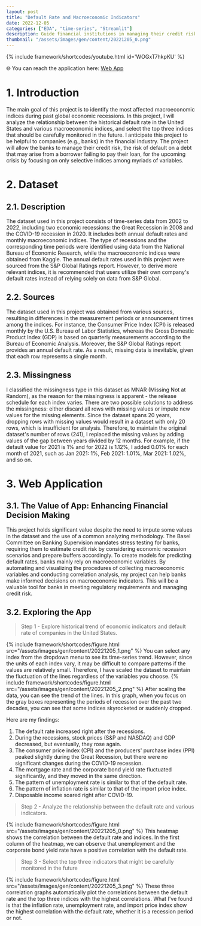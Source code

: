 ```yaml
---
layout: post
title: "Default Rate and Macroeconomic Indicators"
date: 2022-12-05
categories: ["EDA", "time-series", "Streamlit"]
description: Guide financial institutions in managing their credit risk (the risk of default on a debt that may arise from a borrower failing to pay their loan) during future crises by focusing on select indices from among the many variables available.
thumbnail: "/assets/images/gen/content/20221205_0.png"
---
```


{% include framework/shortcodes/youtube.html id='WOGxT7hkpKU' %}

🌐 You can reach the application here: [Web App](https://yenything-cmse830-datascience-project-cmse-hw6-fldvbh.streamlit.app/)

# 1. Introduction
The main goal of this project is to identify the most affected macroeconomic indices during past global economic recessions. In this project, I will analyze the relationship between the historical default rate in the United States and various macroeconomic indices, and select the top three indices that should be carefully monitored in the future. I anticipate this project to be helpful to companies (e.g., banks) in the financial industry. The project will allow the banks to manage their credit risk, the risk of default on a debt that may arise from a borrower failing to pay their loan, for the upcoming crisis by focusing on only selective indices among myriads of variables.  

# 2. Dataset
## 2.1. Description
The dataset used in this project consists of time-series data from 2002 to 2022, including two economic recessions: the Great Recession in 2008 and the COVID-19 recession in 2020. It includes both annual default rates and monthly macroeconomic indices. The type of recessions and the corresponding time periods were identified using data from the National Bureau of Economic Research, while the macroeconomic indices were obtained from Kaggle. The annual default rates used in this project were sourced from the S&P Global Ratings report. However, to derive more relevant indices, it is recommended that users utilize their own company's default rates instead of relying solely on data from S&P Global.

## 2.2. Sources
The dataset used in this project was obtained from various sources, resulting in differences in the measurement periods or announcement times among the indices. For instance, the Consumer Price Index (CPI) is released monthly by the U.S. Bureau of Labor Statistics, whereas the Gross Domestic Product Index (GDP) is based on quarterly measurements according to the Bureau of Economic Analysis. Moreover, the S&P Global Ratings report provides an annual default rate. As a result, missing data is inevitable, given that each row represents a single month.

## 2.3. Missingness
I classified the missingness type in this dataset as MNAR (Missing Not at Random), as the reason for the missingness is apparent - the release schedule for each index varies. There are two possible solutions to address the missingness: either discard all rows with missing values or impute new values for the missing elements. Since the dataset spans 20 years, dropping rows with missing values would result in a dataset with only 20 rows, which is insufficient for analysis. Therefore, to maintain the original dataset's number of rows (241), I replaced the missing values by adding values of the gap between years divided by 12 months. For example, if the default value for 2021 is 1% and for 2022 is 1.12%, I added 0.01% for each month of 2021, such as Jan 2021: 1%, Feb 2021: 1.01%, Mar 2021: 1.02%, and so on.

# 3. Web Application
## 3.1. The Value of App: Enhancing Financial Decision Making
This project holds significant value despite the need to impute some values in the dataset and the use of a common analyzing methodology. The Basel Committee on Banking Supervision mandates stress testing for banks, requiring them to estimate credit risk by considering economic recession scenarios and prepare buffers accordingly. To create models for predicting default rates, banks mainly rely on macroeconomic variables. By automating and visualizing the procedures of collecting macroeconomic variables and conducting correlation analysis, my project can help banks make informed decisions on macroeconomic indicators. This will be a valuable tool for banks in meeting regulatory requirements and managing credit risk.

## 3.2. Exploring the App

> Step 1 - Explore historical trend of economic indicators and default rate of companies in the United States.

{% include framework/shortcodes/figure.html src="/assets/images/gen/content/20221205_1.png" %}
You can select any index from the dropdown menu to see its time-series trend. However, since the units of each index vary, it may be difficult to compare patterns if the values are relatively small. Therefore, I have scaled the dataset to maintain the fluctuation of the lines regardless of the variables you choose.
{% include framework/shortcodes/figure.html src="/assets/images/gen/content/20221205_2.png" %}
After scaling the data, you can see the trend of the lines. In this graph, when you focus on the gray boxes representing the periods of recession over the past two decades, you can see that some indices skyrocketed or suddenly dropped.

Here are my findings:
1.	The default rate increased right after the recessions.
2.	During the recessions, stock prices (S&P and NASDAQ) and GDP decreased, but eventually, they rose again.
3.	The consumer price index (CPI) and the producers' purchase index (PPI) peaked slightly during the Great Recession, but there were no significant changes during the COVID-19 recession.
4.	The mortgage rate and the corporate bond yield rate fluctuated significantly, and they moved in the same direction.
5.	The pattern of unemployment rate is similar to that of the default rate.
6.	The pattern of inflation rate is similar to that of the import price index.
7.	Disposable income soared right after COVID-19.

> Step 2 - Analyze the relationship between the default rate and various indicators.

{% include framework/shortcodes/figure.html src="/assets/images/gen/content/20221205_0.png" %}
This heatmap shows the correlation between the default rate and indices. In the first column of the heatmap, we can observe that unemployment and the corporate bond yield rate have a positive correlation with the default rate.

> Step 3 - Select the top three indicators that might be carefully monitored in the future

{% include framework/shortcodes/figure.html src="/assets/images/gen/content/20221205_3.png" %}
These three correlation graphs automatically plot the correlations between the default rate and the top three indices with the highest correlations. What I've found is that the inflation rate, unemployment rate, and import price index show the highest correlation with the default rate, whether it is a recession period or not.

